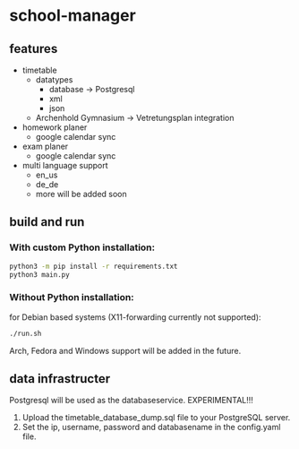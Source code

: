# school-manager
## features
- timetable 
  - datatypes
    - database -> Postgresql
    - xml
    - json
  - Archenhold Gymnasium -> Vetretungsplan integration
- homework planer
  - google calendar sync
- exam planer 
  - google calendar sync 
- multi language support
  - en_us
  - de_de
  - more will be added soon

## build and run
### With custom Python installation: 
```sh
python3 -m pip install -r requirements.txt
python3 main.py
```
### Without Python installation: 
for Debian based systems (X11-forwarding currently not supported): 
```sh
./run.sh
```
Arch, Fedora and Windows support will be added in the future. 
## data infrastructer
Postgresql will be used as the databaseservice. EXPERIMENTAL!!!
1. Upload the timetable_database_dump.sql file to your PostgreSQL server. 
2. Set the ip, username, password and databasename in the config.yaml file. 
